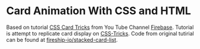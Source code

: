 # Card Animation With CSS and HTML

Based on tutorial [CSS Card Tricks](https://www.youtube.com/watch?v=29deL9MFfWc) from You Tube Channel [Firebase](https://www.youtube.com/channel/UCsBjURrPoezykLs9EqgamOA). Tutorial is attempt to replicate card display on [CSS-Tricks](https://css-tricks.com/). Code from original tutirial can be found at [fireship-io/stacked-card-list](https://github.com/fireship-io/stacked-card-list).
